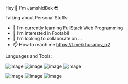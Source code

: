 Hey 👋 I'm JamshidBek 😎

Talking about Personal Stuffs:

- 🌱 I’m currently learning FullStack Web Programming
- 👀 I’m interested in Footabll
- 💞️ I’m looking to collaborate on ...
- 📫 How to reach me https://t.me/khusanov_o2

Languages and Tools:

![image](https://user-images.githubusercontent.com/94694648/194936804-8b158232-1e1e-4368-904e-94c1e7571539.png) ![image](https://user-images.githubusercontent.com/94694648/194936834-7b9cf856-a040-483e-a84b-4dff3bb5068b.png) ![image](https://user-images.githubusercontent.com/94694648/194936854-deb99caf-ea4f-4263-903c-3512f6f0c778.png) ![image](https://user-images.githubusercontent.com/94694648/194936862-51fbaad3-de43-447e-b657-74fbaf59a02b.png)

![image](https://user-images.githubusercontent.com/94694648/194936544-28a489fd-6da6-4281-9c5f-189c48f3214e.png)
![image](https://user-images.githubusercontent.com/94694648/194936883-3583d7dc-b2dd-4343-a8b2-456c10ccc11c.png)
![image](https://user-images.githubusercontent.com/94694648/194936902-40abbaac-4a2a-4ab1-ba0c-76be7414f062.png)


<!---
husanovjamshid/husanovjamshid is a ✨ special ✨ repository because its `README.md` (this file) appears on your GitHub profile.
You can click the Preview link to take a look at your changes.
--->

